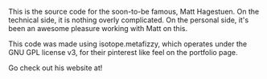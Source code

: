 This is the source code for the soon-to-be famous, Matt Hagestuen. On the technical side, it is nothing overly complicated. On the personal side, it's been an awesome pleasure working with Matt on this.

This code was made using isotope.metafizzy, which operates under the GNU GPL license v3, for their pinterest like feel on the portfolio page.
 
Go check out his website at!
